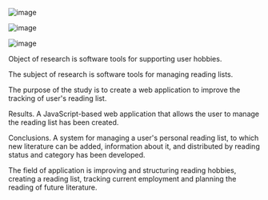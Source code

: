 ![image](https://github.com/trunar/react-booklist-tracking-app-diploma/assets/93582094/06ad7a40-c869-42ca-9c59-f69a967a05b3)

![image](https://github.com/trunar/react-booklist-tracking-app-diploma/assets/93582094/36095b20-ceff-4cd6-bead-72f66680ea44)

![image](https://github.com/trunar/react-booklist-tracking-app-diploma/assets/93582094/af0d12c5-f169-4a29-b1c6-4ae7175e9b6c)

Object of research is software tools for supporting user hobbies.

The subject of research is software tools for managing reading lists.

The purpose of the study is to create a web application to improve the tracking of user's reading list.

Results. A JavaScript-based web application that allows the user to manage the reading list has been created.

Conclusions. A system for managing a user's personal reading list, to which new literature can be added, information about it, and distributed by reading status and category has been developed.

The field of application is improving and structuring reading hobbies, creating a reading list, tracking current employment and planning the reading of future literature.
